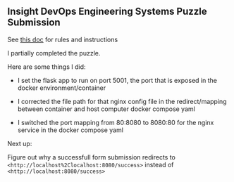 ## Insight DevOps Engineering Systems Puzzle Submission

See [this doc](</Original Instructions.md>) for rules and instructions

I partially completed the puzzle.

Here are some things I did:

- I set the flask app to run on port 5001, the port that is exposed in the docker environment/container

- I corrected the file path for that nginx config file in the redirect/mapping between container and host computer docker compose yaml


- I switched the port mapping from 80:8080 to 8080:80 for the nginx service in the docker compose yaml

  

Next up:

Figure out why a successfull form submission redirects to `<http://localhost%2Clocalhost:8080/success>` instead of `<http://localhost:8080/success>` 